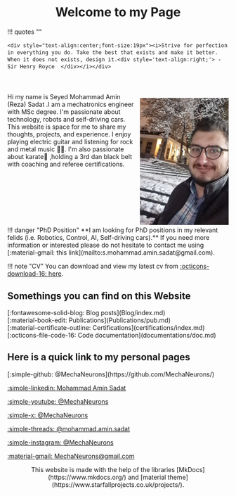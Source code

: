 # <div style='text-align:center;font-weight:bold;'> Welcome to my Page </div>

!!! quotes ""

    <div style="text-align:center;font-size:19px"><i>Strive for perfection in everything you do. Take the best that exists and make it better. When it does not exists, design it.<div style='text-align:right;'> -Sir Henry Royce  </div></i></div>

<div style='display:flex;text-align:left;flex-wrap:wrap; margin:0 auto;'>
<div style="flex:1;justify-content:left;margin-top:5%;margin-right:8px;">
<p markdown>
Hi my name is Seyed Mohammad Amin (Reza) Sadat
.I am a mechatronics engineer with MSc degree. I'm passionate about technology, robots and self-driving cars. This website is space for me to share my thoughts, projects, and experience. I enjoy playing electric guitar and listening for rock and metal music 🤘🏻. I'm also passionate about karate🥋 ,holding a 3rd dan black belt with coaching and referee certifications.
</p>
</div>
<div style="max-width:40%;heigh:auto;margin-top:5%;">
<img src="images/prof.jpg" alt="Me" style="margin-top: 25px;">
</div>
</div>
!!! danger "PhD Position"
    **I am looking for PhD positions in my relevant felids (i.e. Robotics, Control, AI, Self-driving cars).**
    If you need more information or interested please do not hesitate to contact me using [:material-gmail: this link](mailto:s.mohammad.amin.sadat@gmail.com).

!!! note "CV"
    You can download and view my latest cv from [:octicons-download-16: here](https://raw.githubusercontent.com/MechaNeurons/CV/965d33ffac948172378085c38d375ab088489005/CV.pdf).

## Somethings you can find on this Website

<div class="grid" markdown>
<div markdown> [:fontawesome-solid-blog: Blog posts](Blog/index.md) </div>
<div markdown> [:material-book-edit: Publications](Publications/pub.md)</div>
<div markdown> [:material-certificate-outline: Certifications](certifications/index.md)</div>
<div markdown> [:octicons-file-code-16: Code documentation](documentations/doc.md)</div>
</div>

## Here is a quick link to my personal pages

<div class="grid" markdown>
[:simple-github: @MechaNeurons](https://github.com/MechaNeurons/)

[:simple-linkedin: Mohammad Amin Sadat](https://www.linkedin.com/in/mohammad-amin-sadat-341552196/)

[:simple-youtube: @MechaNeurons](https://www.youtube.com/@MechaNeurons)

[:simple-x: @MechaNeurons](https://x.com/MechaNeurons?t=jNJCeb2VqexrUcvGITRo-A&s=09)

[:simple-threads: @mohammad.amin.sadat](https://www.threads.net/@mechaneurons)

<!-- [:material-gmail: s.mohammad.amin.sadat@gmail.com](mailto:s.mohammad.amin.sadat@gmail.com) -->


<!-- <div style="margin:auto;" markdown> -->
[:simple-instagram: @MechaNeurons](https://www.instagram.com/mechaneurons?igsh=YTQwZjQ0NmI0OA==)
<!-- </div> -->
[:material-gmail: MechaNeurons@gmail.com](mailto:MechaNeurons@gmail.com)
</div>
<div style="text-align: center; text-justify: inter-word" markdown>
This website is made with the help of the libraries [MkDocs](https://www.mkdocs.org/) and [material theme](https://www.starfallprojects.co.uk/projects/).
</div>
